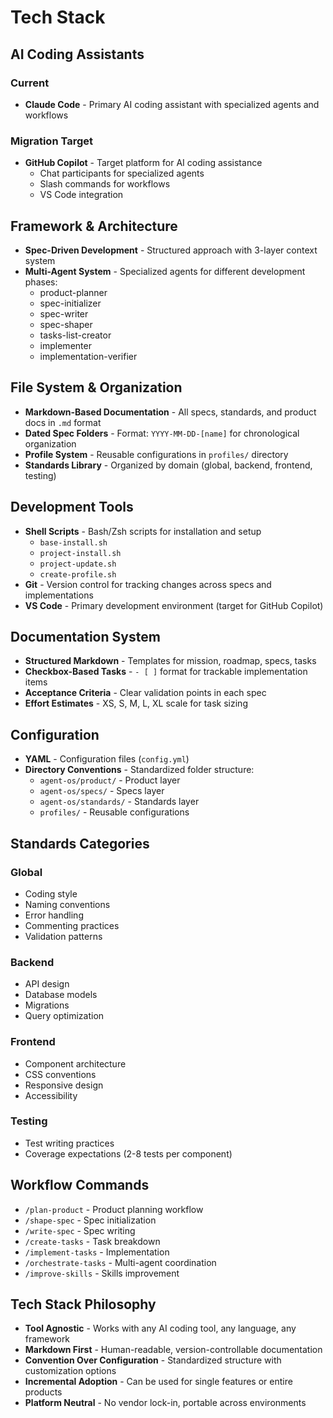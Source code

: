 # Tech Stack

## AI Coding Assistants

### Current
- **Claude Code** - Primary AI coding assistant with specialized agents and workflows

### Migration Target
- **GitHub Copilot** - Target platform for AI coding assistance
  - Chat participants for specialized agents
  - Slash commands for workflows
  - VS Code integration

## Framework & Architecture

- **Spec-Driven Development** - Structured approach with 3-layer context system
- **Multi-Agent System** - Specialized agents for different development phases:
  - product-planner
  - spec-initializer
  - spec-writer
  - spec-shaper
  - tasks-list-creator
  - implementer
  - implementation-verifier

## File System & Organization

- **Markdown-Based Documentation** - All specs, standards, and product docs in `.md` format
- **Dated Spec Folders** - Format: `YYYY-MM-DD-[name]` for chronological organization
- **Profile System** - Reusable configurations in `profiles/` directory
- **Standards Library** - Organized by domain (global, backend, frontend, testing)

## Development Tools

- **Shell Scripts** - Bash/Zsh scripts for installation and setup
  - `base-install.sh`
  - `project-install.sh`
  - `project-update.sh`
  - `create-profile.sh`
- **Git** - Version control for tracking changes across specs and implementations
- **VS Code** - Primary development environment (target for GitHub Copilot)

## Documentation System

- **Structured Markdown** - Templates for mission, roadmap, specs, tasks
- **Checkbox-Based Tasks** - `- [ ]` format for trackable implementation items
- **Acceptance Criteria** - Clear validation points in each spec
- **Effort Estimates** - XS, S, M, L, XL scale for task sizing

## Configuration

- **YAML** - Configuration files (`config.yml`)
- **Directory Conventions** - Standardized folder structure:
  - `agent-os/product/` - Product layer
  - `agent-os/specs/` - Specs layer
  - `agent-os/standards/` - Standards layer
  - `profiles/` - Reusable configurations

## Standards Categories

### Global
- Coding style
- Naming conventions
- Error handling
- Commenting practices
- Validation patterns

### Backend
- API design
- Database models
- Migrations
- Query optimization

### Frontend
- Component architecture
- CSS conventions
- Responsive design
- Accessibility

### Testing
- Test writing practices
- Coverage expectations (2-8 tests per component)

## Workflow Commands

- `/plan-product` - Product planning workflow
- `/shape-spec` - Spec initialization
- `/write-spec` - Spec writing
- `/create-tasks` - Task breakdown
- `/implement-tasks` - Implementation
- `/orchestrate-tasks` - Multi-agent coordination
- `/improve-skills` - Skills improvement

## Tech Stack Philosophy

- **Tool Agnostic** - Works with any AI coding tool, any language, any framework
- **Markdown First** - Human-readable, version-controllable documentation
- **Convention Over Configuration** - Standardized structure with customization options
- **Incremental Adoption** - Can be used for single features or entire products
- **Platform Neutral** - No vendor lock-in, portable across environments
